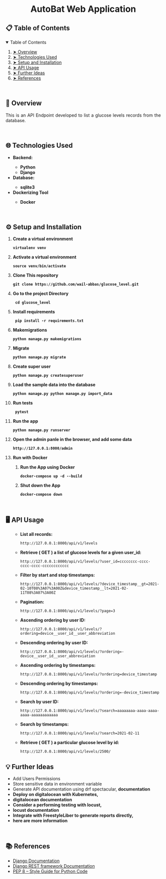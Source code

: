<h1 align="center"> AutoBat Web Application </h1>

<h2 id="table-of-contents"> 📋 Table of Contents</h2>
<details open="open">
  <summary>Table of Contents</summary>
  <ol>
    <li><a href="#overview"> ➤ Overview</a></li>
    <li><a href="#technologies-used"> ➤ Technologies Used</a></li>
    <li><a href="#setup_and_installation"> ➤ Setup and Installation</a></li>
    <li><a href="#API_usage"> ➤ API Usage </a></li>
    <li><a href="#Further_Ideas"> ➤ Further Ideas </a></li>
    <li><a href="#references"> ➤ References</a></li>
  </ol>
</details>

<br>
<h2 id="overview"> 📖 Overview</h2>
<p align="justify"> 
  This is an API Endpoint developed to list a glucose levels records from the database.
</p>

<br>
<h2 id="technologies-used"> 🌐 Technologies Used</h2>
<ul>
  <li><b>Backend:</b></li>
    <ul>
      <li><b>Python</b></li>
      <li><b>Django</b></li>
    </ul>
  <li><b>Database:</b></li>
    <ul>
      <li><b>sqlite3</b></li>
    </ul>
  <li><b>Dockerizing Tool</b> </li>
    <ul>
      <li><b>Docker</b></li>
    </ul>
</ul>

<br>
<h2 id="setup_and_installation"> ⚙️ Setup and Installation</h2>

<ol>
  <li><b>Create a virtual environment<pre><code>virtualenv venv </code></pre></b></li>
  <li><b>Activate a virtual environment<pre><code>source venv/bin/activate </code></pre></b></li>
  <li><b>Clone This repository<pre><code>git clone https://github.com/wail-abbas/glucose_level.git</code></pre></b></li>
  <li><b>Go to the project Directory<pre><code> cd glucose_level</code></pre></b></li>
  <li><b>Install requirements<pre><code> pip install -r requirements.txt </code></pre></b></li>
  <li><b>Makemigrations<pre><code>python manage.py makemigrations </code></pre></b></li>
  <li><b>Migrate<pre><code>python manage.py migrate </code></pre></b></li>
  <li><b>Create super user<pre><code>python manage.py createsuperuser </code></pre></b></li>
  <li><b>Load the sample data into the database<pre><code>python manage.py python manage.py import_data <path/to/sample-data-folder> </code></pre></b></li>
  <li><b>Run tests <pre><code> pytest </code></pre></b></li>
  <li><b>Run the app <pre><code>python manage.py runserver </code></pre></b></li>
  <li><b>Open the admin panle in the browser, and add some data<pre><code>http://127.0.0.1:8000/admin </code></pre></b></li>
  <li><b> Run with Docker </b></li>
  <ol>
    <li><b>Run the App using Docker<pre><code>docker-compose up -d --build </code></pre></b></li>
    <li><b>Shut down the App <pre><code>docker-compose down </code></pre></b></li>
  </ol>
</ol>

<br>
<h2 id="API_usage"> 🖥️ API Usage</h2>
<ul>
<ul>
  <li><b>List all records:</b></li><pre><code>http://127.0.0.1:8000/api/v1/levels</code></pre></b></li>
  <li><b>Retrieve ( GET ) a list of glucose levels for a given user_id:</b></li><pre><code>http://127.0.0.1:8000/api/v1/levels/?user_id=cccccccc-cccc-cccc-cccc-cccccccccccc</code></pre></b></li>
  <li><b>Filter by start and stop timestamps:</b></li><pre><code>http://127.0.0.1:8000/api/v1/levels/?device_timestamp__gt=2021-02-10T08%3A07%3A00Z&device_timestamp__lt=2021-02-11T08%3A07%3A00Z</code></pre></b></li>
  <li><b>Pagination:</b></li><pre><code>http://127.0.0.1:8000/api/v1/levels/?page=3</code></pre></b></li>
  <li><b>Ascending ordering by user ID:</b></li><pre><code>http://127.0.0.1:8000/api/v1/levels/?ordering=device__user_id__user_abbreviation</code></pre></b></li>
  <li><b>Descending ordering by user ID:</b></li><pre><code>http://127.0.0.1:8000/api/v1/levels/?ordering=-device__user_id__user_abbreviation</code></pre></b></li>
  <li><b>Ascending ordering by timestamps:</b></li><pre><code>http://127.0.0.1:8000/api/v1/levels/?ordering=device_timestamp</code></pre></b></li>
  <li><b>Descending ordering by timestamps:</b></li><pre><code>http://127.0.0.1:8000/api/v1/levels/?ordering=-device_timestamp</code></pre></b></li>
  <li><b>Search by user ID:</b></li><pre><code>http://127.0.0.1:8000/api/v1/levels/?search=aaaaaaaa-aaaa-aaaa-aaaa-aaaaaaaaaaaa</code></pre></b></li>
  <li><b>Search by timestamps:</b></li><pre><code>http://127.0.0.1:8000/api/v1/levels/?search=2021-02-11</code></pre></b></li>
  <li><b>Retrieve ( GET ) a particular glucose level by id:</b></li><pre><code>http://127.0.0.1:8000/api/v1/levels/2500/</code></pre></b></li>
</ul>
</ul>

<h2 id="further_ideas"> 💡 Further Ideas</h2>
<ul>
  <li> Add Users Permissions</li>
  <li> Store sensitive data in environment variable </li>
  <li> Generate API documentation using drf spectacular, <b href="https://drf-spectacular.readthedocs.io/en/latest/"> documentation</b></b></li>
  <li><b> Deploy on digitalocean with Kubernetes, <li><b href="https://docs.digitalocean.com/products/kubernetes/"> digitalocean documentation</b></b></li>
  <li><b> Consider a performing testing with locust, <li><b href="https://docs.locust.io/en/stable/"> locust documentation</b></b></li>
  <li><b> Integrate with FreestyleLiber to generate reports directly, <li><b href="https://tryterra.co/integrations/freestylelibre"> here are more information</b></b></li>
</ul>
<br>
<h2 id="references"> 📚 References</h2>
<ul>
  <li><a href="https://docs.djangoproject.com/en/3.2/"> Django Documentation </a></li>
  <li><a href="https://www.django-rest-framework.org/"> Django REST framework Documentation </a></li>
  <li><a href="https://peps.python.org/pep-0008/"> PEP 8 – Style Guide for Python Code </a></li>
</ul>
